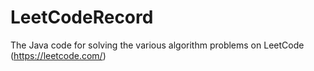 # LeetCodeRecord
The Java code for solving the various algorithm problems on LeetCode (https://leetcode.com/) 
